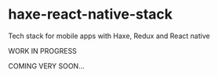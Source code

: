 # haxe-react-native-stack
Tech stack for mobile apps with Haxe, Redux and React native

WORK IN PROGRESS

COMING VERY SOON...
